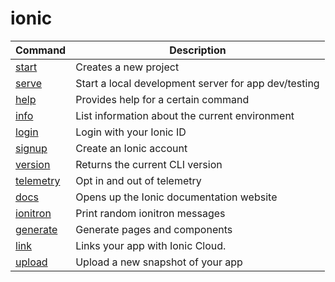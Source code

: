 
# ionic

Command | Description
------- | -----------
[start](start.md) | Creates a new project
[serve](serve.md) | Start a local development server for app dev/testing
[help](help.md) | Provides help for a certain command
[info](info.md) | List information about the current environment
[login](login.md) | Login with your Ionic ID
[signup](signup.md) | Create an Ionic account
[version](version.md) | Returns the current CLI version
[telemetry](telemetry.md) | Opt in and out of telemetry
[docs](docs.md) | Opens up the Ionic documentation website
[ionitron](ionitron.md) | Print random ionitron messages
[generate](generate.md) | Generate pages and components
[link](link.md) | Links your app with Ionic Cloud.
[upload](upload.md) | Upload a new snapshot of your app
